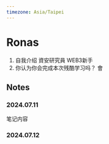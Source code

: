 ```yaml
---
timezone: Asia/Taipei
---
```


# Ronas

1. 自我介绍
資安研究員 WEB3新手
2. 你认为你会完成本次残酷学习吗？
會

## Notes

<!-- Content_START -->

### 2024.07.11

笔记内容

### 2024.07.12

<!-- Content_END -->
